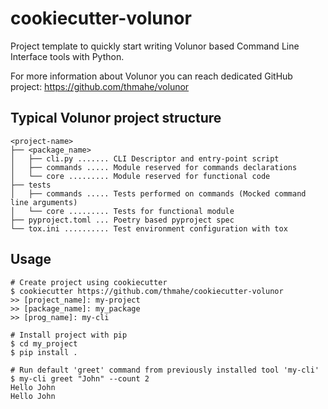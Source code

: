 # cookiecutter-volunor

Project template to quickly start writing Volunor based Command Line Interface tools with Python.

For more information about Volunor you can reach dedicated GitHub project: https://github.com/thmahe/volunor

## Typical Volunor project structure

```text
<project-name>
├── <package_name>
│   ├── cli.py ....... CLI Descriptor and entry-point script
│   ├── commands ..... Module reserved for commands declarations
│   └── core ......... Module reserved for functional code
├── tests
│   ├── commands ..... Tests performed on commands (Mocked command line arguments)
│   └── core ......... Tests for functional module
├── pyproject.toml ... Poetry based pyproject spec
└── tox.ini .......... Test environment configuration with tox
```

## Usage

```shell
# Create project using cookiecutter
$ cookiecutter https://github.com/thmahe/cookiecutter-volunor
>> [project_name]: my-project
>> [package_name]: my_package
>> [prog_name]: my-cli 

# Install project with pip
$ cd my_project
$ pip install .

# Run default 'greet' command from previously installed tool 'my-cli'
$ my-cli greet "John" --count 2
Hello John
Hello John
```
